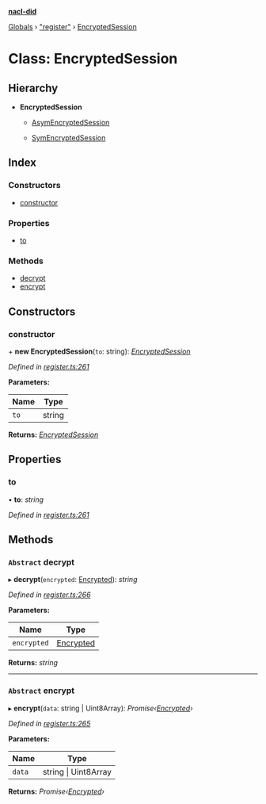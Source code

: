 **[nacl-did](../README.md)**

[Globals](../globals.md) › ["register"](../modules/_register_.md) › [EncryptedSession](_register_.encryptedsession.md)

# Class: EncryptedSession

## Hierarchy

* **EncryptedSession**

  * [AsymEncryptedSession](_register_.asymencryptedsession.md)

  * [SymEncryptedSession](_register_.symencryptedsession.md)

## Index

### Constructors

* [constructor](_register_.encryptedsession.md#constructor)

### Properties

* [to](_register_.encryptedsession.md#to)

### Methods

* [decrypt](_register_.encryptedsession.md#abstract-decrypt)
* [encrypt](_register_.encryptedsession.md#abstract-encrypt)

## Constructors

###  constructor

\+ **new EncryptedSession**(`to`: string): *[EncryptedSession](_register_.encryptedsession.md)*

*Defined in [register.ts:261](https://github.com/uport-project/nacl-did/blob/450728f/src/register.ts#L261)*

**Parameters:**

Name | Type |
------ | ------ |
`to` | string |

**Returns:** *[EncryptedSession](_register_.encryptedsession.md)*

## Properties

###  to

• **to**: *string*

*Defined in [register.ts:261](https://github.com/uport-project/nacl-did/blob/450728f/src/register.ts#L261)*

## Methods

### `Abstract` decrypt

▸ **decrypt**(`encrypted`: [Encrypted](../interfaces/_register_.encrypted.md)): *string*

*Defined in [register.ts:266](https://github.com/uport-project/nacl-did/blob/450728f/src/register.ts#L266)*

**Parameters:**

Name | Type |
------ | ------ |
`encrypted` | [Encrypted](../interfaces/_register_.encrypted.md) |

**Returns:** *string*

___

### `Abstract` encrypt

▸ **encrypt**(`data`: string | Uint8Array): *Promise‹[Encrypted](../interfaces/_register_.encrypted.md)›*

*Defined in [register.ts:265](https://github.com/uport-project/nacl-did/blob/450728f/src/register.ts#L265)*

**Parameters:**

Name | Type |
------ | ------ |
`data` | string \| Uint8Array |

**Returns:** *Promise‹[Encrypted](../interfaces/_register_.encrypted.md)›*